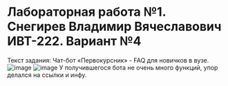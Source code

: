 # Лабораторная работа №1. Снегирев Владимир Вячеславович ИВТ-222. Вариант №4
Текст задания: Чат-бот «Первокурсник» - FAQ для новичков в вузе.
![image](https://github.com/VVSnegirev/Lab_rab_2/assets/124861933/07771900-a87a-4c66-97cc-307b3c27c7d8)
![image](https://github.com/VVSnegirev/Lab_rab_2/assets/124861933/412f0dff-9e3c-4cb1-a292-704ea6696df4)
У получившегося бота не очень много функций, упор делался на ссылки и инфу.
